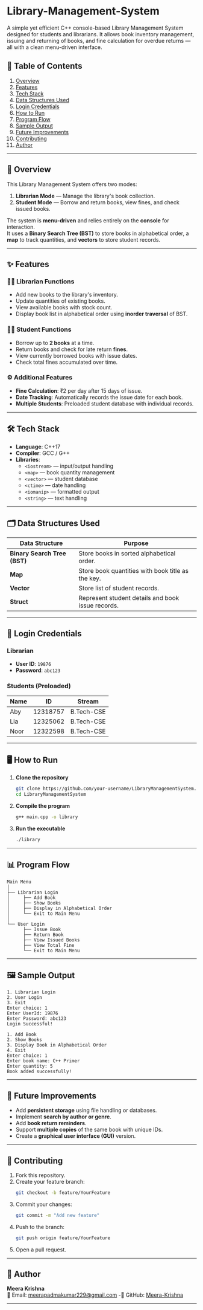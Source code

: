 # Library-Management-System
A simple yet efficient C++ console-based Library Management System designed for students and librarians. It allows book inventory management, issuing and returning of books, and fine calculation for overdue returns — all with a clean menu-driven interface.

## 📝 Table of Contents

1. [Overview](#overview)
2. [Features](#features)
3. [Tech Stack](#tech-stack)
4. [Data Structures Used](#data-structures-used)
5. [Login Credentials](#login-credentials)
6. [How to Run](#how-to-run)
7. [Program Flow](#program-flow)
8. [Sample Output](#sample-output)
9. [Future Improvements](#future-improvements)
10. [Contributing](#contributing)
11. [Author](#author)

---

## 📖 Overview

This Library Management System offers two modes:

1. **Librarian Mode** — Manage the library's book collection.
2. **Student Mode** — Borrow and return books, view fines, and check issued books.

The system is **menu-driven** and relies entirely on the **console** for interaction.  
It uses a **Binary Search Tree (BST)** to store books in alphabetical order, a **map** to track quantities, and **vectors** to store student records.

---

## ✨ Features

### 👩‍🏫 Librarian Functions
- Add new books to the library's inventory.
- Update quantities of existing books.
- View available books with stock count.
- Display book list in alphabetical order using **inorder traversal** of BST.

### 👨‍🎓 Student Functions
- Borrow up to **2 books** at a time.
- Return books and check for late return **fines**.
- View currently borrowed books with issue dates.
- Check total fines accumulated over time.

### ⚙️ Additional Features
- **Fine Calculation**: ₹2 per day after 15 days of issue.
- **Date Tracking**: Automatically records the issue date for each book.
- **Multiple Students**: Preloaded student database with individual records.

---

## 🛠 Tech Stack

- **Language**: C++17
- **Compiler**: GCC / G++
- **Libraries**:
  - `<iostream>` — input/output handling
  - `<map>` — book quantity management
  - `<vector>` — student database
  - `<ctime>` — date handling
  - `<iomanip>` — formatted output
  - `<string>` — text handling

---

## 🗂 Data Structures Used

| Data Structure  | Purpose |
|-----------------|---------|
| **Binary Search Tree (BST)** | Store books in sorted alphabetical order. |
| **Map**         | Store book quantities with book title as the key. |
| **Vector**      | Store list of student records. |
| **Struct**      | Represent student details and book issue records. |

---

## 🔐 Login Credentials

### Librarian
- **User ID**: `19876`
- **Password**: `abc123`

### Students (Preloaded)
| Name  | ID        | Stream       |
|-------|----------|--------------|
| Aby   | 12318757 | B.Tech-CSE   |
| Lia   | 12325062 | B.Tech-CSE   |
| Noor  | 12322598 | B.Tech-CSE   |

---

## 🖥 How to Run

1. **Clone the repository**
   ```bash
   git clone https://github.com/your-username/LibraryManagementSystem.git
   cd LibraryManagementSystem
   ```

2. **Compile the program**
   ```bash
   g++ main.cpp -o library
   ```

3. **Run the executable**
   ```bash
   ./library
   ```

---

## 📊 Program Flow

```plaintext
Main Menu
│
├── Librarian Login
│     ├── Add Book
│     ├── Show Books
│     ├── Display in Alphabetical Order
│     └── Exit to Main Menu
│
└── User Login
      ├── Issue Book
      ├── Return Book
      ├── View Issued Books
      ├── View Total Fine
      └── Exit to Main Menu
```

---

## 🖼 Sample Output

```plaintext
1. Librarian Login
2. User Login
3. Exit
Enter choice: 1
Enter UserId: 19876
Enter Password: abc123
Login Successful!

1. Add Book
2. Show Books
3. Display Book in Alphabetical Order
4. Exit
Enter choice: 1
Enter book name: C++ Primer
Enter quantity: 5
Book added successfully!
```

---

## 🚀 Future Improvements

- Add **persistent storage** using file handling or databases.
- Implement **search by author or genre**.
- Add **book return reminders**.
- Support **multiple copies** of the same book with unique IDs.
- Create a **graphical user interface (GUI)** version.

---

## 🤝 Contributing

1. Fork this repository.
2. Create your feature branch:
   ```bash
   git checkout -b feature/YourFeature
   ```
3. Commit your changes:
   ```bash
   git commit -m "Add new feature"
   ```
4. Push to the branch:
   ```bash
   git push origin feature/YourFeature
   ```
5. Open a pull request.

---

## 👤 Author

**Meera Krishna**  
📧 Email: meerapadmakumar229@gmail.com
-🔗 GitHub: [Meera-Krishna](https://github.com/Meera-Krishna)

---
